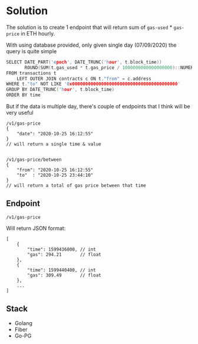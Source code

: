 # Solution

The solution is to create 1 endpoint that will return sum of `gas-used` * `gas-price` in ETH hourly.

With using database provided, only given single day (07/09/2020) the query is quite simple

```c
SELECT DATE_PART('epoch', DATE_TRUNC('hour', t.block_time))                   as time,
       ROUND(SUM(t.gas_used * t.gas_price / 1000000000000000000)::NUMERIC, 2) as gas
FROM transactions t
	LEFT OUTER JOIN contracts c ON t."from" = c.address
WHERE t."to" NOT LIKE '0x0000000000000000000000000000000000000000'
GROUP BY DATE_TRUNC('hour', t.block_time)
ORDER BY time
```

But if the data is multiple day, there's couple of endpoints that I think will be very useful

```
/v1/gas-price
{
    "date": "2020-10-25 16:12:55"
}
// will return a single time & value


/v1/gas-price/between
{
    "from": "2020-10-25 16:12:55"
    "to"  : "2020-10-25 23:44:10"
}
// will return a total of gas price between that time
```

## Endpoint

```
/v1/gas-price
```

Will return JSON format:

```
[
    {
        "time": 1599436800, // int
        "gas": 294.21       // float
    },
    {
        "time": 1599440400, // int
        "gas": 309.49       // float
    },
    ...
]
```

## Stack
* Golang
* Fiber
* Go-PG
